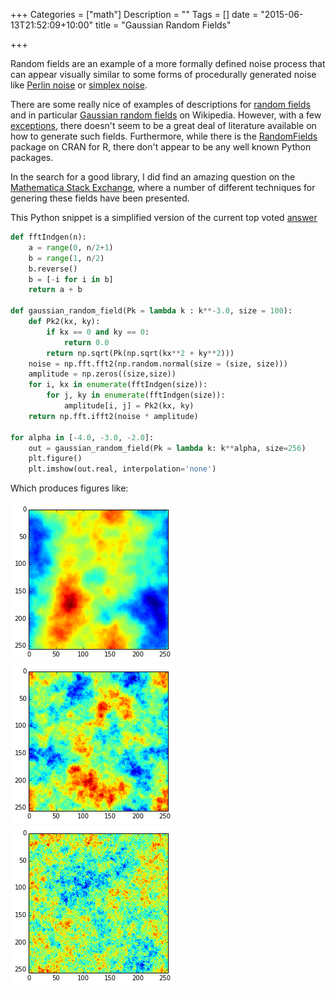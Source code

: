 +++
Categories = ["math"]
Description = ""
Tags = []
date = "2015-06-13T21:52:09+10:00"
title = "Gaussian Random Fields"

+++

Random fields are an example of a more formally defined noise process that
can appear visually similar to some forms of procedurally generated noise like
[Perlin noise](https://en.wikipedia.org/wiki/Perlin_noise) or [simplex
noise](https://en.wikipedia.org/wiki/Simplex_noise).  

There are some really nice of examples of descriptions for [random
fields](https://en.wikipedia.org/wiki/Random_field) and in particular [Gaussian
random fields](https://en.wikipedia.org/wiki/Gaussian_random_field) on
Wikipedia. However, with a few
[exceptions](http://arxiv.org/pdf/1105.2737.pdf), there doesn't seem to be a
great deal of literature available on how to generate such fields.  Furthermore, while 
there is the [RandomFields](http://cran.r-project.org/web/packages/RandomFields/index.html)
package on CRAN for R, there don't appear to be any well known Python packages.  

In the search for a good library, I did find an amazing question on the
[Mathematica Stack Exchange](http://mathematica.stackexchange.com/q/4829),
where a number of different techniques for genering these fields have been
presented.

This Python snippet is a simplified version of the current top voted
[answer](http://mathematica.stackexchange.com/a/9951)

```python
def fftIndgen(n):
    a = range(0, n/2+1)
    b = range(1, n/2)
    b.reverse()
    b = [-i for i in b]
    return a + b

def gaussian_random_field(Pk = lambda k : k**-3.0, size = 100):
    def Pk2(kx, ky):
        if kx == 0 and ky == 0:
            return 0.0
        return np.sqrt(Pk(np.sqrt(kx**2 + ky**2)))
    noise = np.fft.fft2(np.random.normal(size = (size, size)))
    amplitude = np.zeros((size,size))
    for i, kx in enumerate(fftIndgen(size)):
        for j, ky in enumerate(fftIndgen(size)):            
            amplitude[i, j] = Pk2(kx, ky)
    return np.fft.ifft2(noise * amplitude)

for alpha in [-4.0, -3.0, -2.0]:
    out = gaussian_random_field(Pk = lambda k: k**alpha, size=256)
    plt.figure()
    plt.imshow(out.real, interpolation='none')
```

Which produces figures like:

![Image 3](randomfield3.png)
![Image 1](randomfield1.png)
![Image 2](randomfield2.png)

